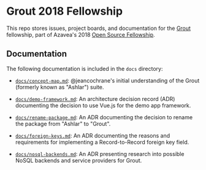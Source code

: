 # Grout 2018 Fellowship

This repo stores issues, project boards, and documentation for the
[Grout](https://github.com/azavea/grout) fellowship, part of Azavea's 2018
[Open Source Fellowship](https://fellowship.azavea.com/).

## Documentation

The following documentation is included in the `docs` directory:

- [`docs/concept-map.md`](./docs/concept-map.md): @jeancochrane's initial understanding of the Grout
  (formerly known as "Ashlar") suite.

- [`docs/demo-framework.md`](./docs/demo-framework.md): An architecture decision record (ADR) documenting
  the decision to use Vue.js for the demo app framework.

- [`docs/rename-package.md`](./docs/rename-package.md): An ADR documenting the decision to rename the
  package from "Ashlar" to "Grout".

- [`docs/foreign-keys.md`](./docs/foreign-keys.md): An ADR documenting the reasons and requirements for
  implementing a Record-to-Record foreign key field.

- [`docs/nosql-backends.md`](./docs/nosql-backends.md): An ADR presenting
  research into possible NoSQL backends and service providers for Grout. 
